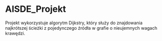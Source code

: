 # AISDE_Projekt
Projekt wykorzystuje algorytm Dijkstry, który służy do znajdowania najkrótszej ścieżki z pojedynczego źródła w grafie o nieujemnych wagach krawędzi.